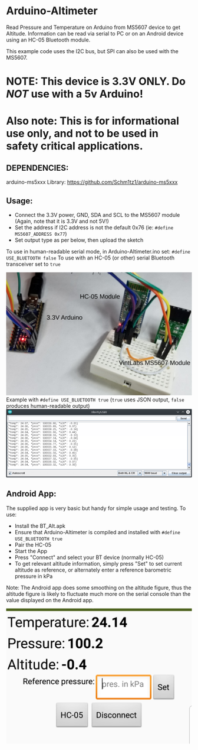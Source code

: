 # Arduino-Altimeter
Read Pressure and Temperature on Arduino from MS5607 device to get Altitude.
Information can be read via serial to PC or on an Android device using an HC-05 Bluetooth module.

This example code uses the I2C bus, but SPI can also be used with the MS5607.

# NOTE: This device is 3.3V ONLY. Do *NOT* use with a 5v Arduino!

# Also note: This is for informational use only, and not to be used in safety critical applications.


## DEPENDENCIES:
arduino-ms5xxx Library: https://github.com/Schm1tz1/arduino-ms5xxx

## Usage:
- Connect the 3.3V power, GND, SDA and SCL to the MS5607 module (Again, note that it is 3.3V and not 5V!)
- Set the address if I2C address is not the default 0x76 (ie: `#define MS5607_ADDRESS 0x77`)
- Set output type as per below, then upload the sketch

To use in human-readable serial mode, in Arduino-Altimeter.ino set:
`#define USE_BLUETOOTH false`
To use with an HC-05 (or other) serial Bluetooth transceiver set to `true`

![MS5670 Example Application](https://github.com/pvint/Arduino-Altimeter/blob/master/images/Arduino-MS5607-HC05.png?raw=true)
Example with `#define USE_BLUETOOTH true` (`true` uses JSON output, `false` produces human-readable output)
![MS5670 Serial JSON Output](https://github.com/pvint/Arduino-Altimeter/blob/master/images/ConsoleOutputJSON.png?raw=true)


## Android App:
The supplied app is very basic but handy for simple usage and testing.
To use:
- Install the BT_Alt.apk
- Ensure that Arduino-Altimeter is compiled and installed with `#define USE_BLUETOOTH true`
- Pair the HC-05
- Start the App
- Press "Connect" and select your BT device (normally HC-05)
- To get relevant altitude information, simply press "Set" to set current altitude as reference, or alternately enter a reference barometric pressure in kPa

Note: The Android app does some smoothing on the altitude figure, thus the altitude figure is likely to fluctuate much more on the serial console than the value displayed on the Android app.

![Android Screenshot](https://github.com/pvint/Arduino-Altimeter/blob/master/images/AndroidExample.png?raw=true)


